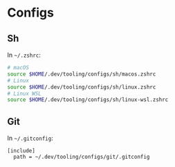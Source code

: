 # Configs

## Sh

In `~/.zshrc`:

```sh
# macOS
source $HOME/.dev/tooling/configs/sh/macos.zshrc
# Linux
source $HOME/.dev/tooling/configs/sh/linux.zshrc
# Linux WSL
source $HOME/.dev/tooling/configs/sh/linux-wsl.zshrc
```

## Git

In `~/.gitconfig`:

```gitconfig
[include]
  path = ~/.dev/tooling/configs/git/.gitconfig
```
